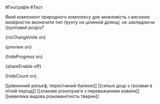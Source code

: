 #Географія #Тест

*Який компонент природного комплексу дає можливість з високою імовірністю  визначити тип ґрунту на цілинній ділянці, не закладаючи ґрунтовий  розріз?*

{noChangeVote on}

{preview on}

{hideProgress on}

{shareEnable off}

{hideCount on}

[[рівнинний рельєф, пересічений балкою]]
[[сильні дощі з грозами в літній період]]
[[злакове різнотрав'я з переважанням ковили]]
[[невелика видова різноманітність тварин]]
